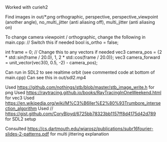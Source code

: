 Worked with curieh2

Find images in out/*.png
orthographic, perspective, perspective_viewpoint (another angle), no_multi_jitter (anti aliasing off), multi_jitter (anti aliasing on)

To change camera viewpoint / orthographic, change the following in main.cpp:
  // Switch this if needed
  bool is_ortho = false;

  int frame = 0;
  // Change this to any vectors if needed
  vec3 camera_pos = {2 * std::sin(frame / 20.0), 1, 2 * std::cos(frame / 20.0)};
  vec3 camera_forward = unit_vector(vec3(0, 0.5, -2) - camera_pos);

Can run in SDL2 to see realtime orbit (see commented code at bottom of main.cpp)
Can see this in out/sdl2.mp4

Used https://github.com/nothings/stb/blob/master/stb_image_write.h for png
Used https://raytracing.github.io/books/RayTracingInOneWeekend.html for vec3
Used https://en.wikipedia.org/wiki/M%C3%B6ller%E2%80%93Trumbore_intersection_algorithm
Used // https://gist.github.com/CoryBloyd/6725bb78323bb1157ff8d4175d42d789 for SDL2 setup

Consulted https://cs.dartmouth.edu/wjarosz/publications/subr16fourier-slides-2-patterns.pdf for multi jittering explanation